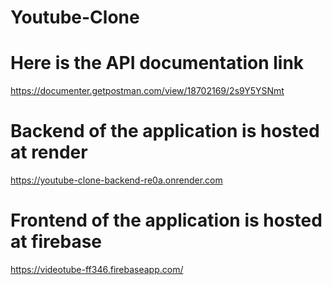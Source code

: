 # Youtube-Clone

# Here is the API documentation link 
  https://documenter.getpostman.com/view/18702169/2s9Y5YSNmt
# Backend of the application is hosted at render
  https://youtube-clone-backend-re0a.onrender.com
# Frontend of the application is hosted at firebase 
  https://videotube-ff346.firebaseapp.com/
